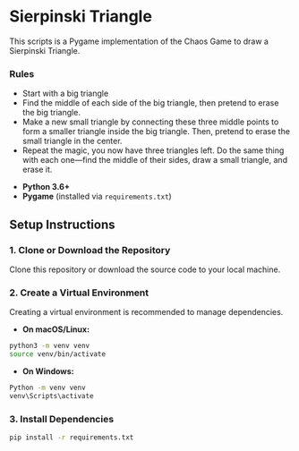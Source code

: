 # Sierpinski Triangle
This scripts is a Pygame implementation of the Chaos Game to draw a Sierpinski Triangle.

### Rules

* Start with a big triangle
* Find the middle of each side of the big triangle, then pretend to erase the big triangle.
* Make a new small triangle by connecting these three middle points to form a smaller triangle inside the big triangle. Then, pretend to erase the small triangle in the center.
* Repeat the magic, you now have three triangles left. Do the same thing with each one—find the middle of their sides, draw a small triangle, and erase it.

- **Python 3.6+**  
- **Pygame** (installed via `requirements.txt`)

## Setup Instructions

### 1. Clone or Download the Repository

Clone this repository or download the source code to your local machine.

### 2. Create a Virtual Environment

Creating a virtual environment is recommended to manage dependencies.

- **On macOS/Linux:**
```bash
python3 -m venv venv
source venv/bin/activate 
```

  
- **On Windows:**
````bash 
Python -m venv venv
venv\Scripts\activate
````
### 3. Install Dependencies 

````bash
pip install -r requirements.txt
````

